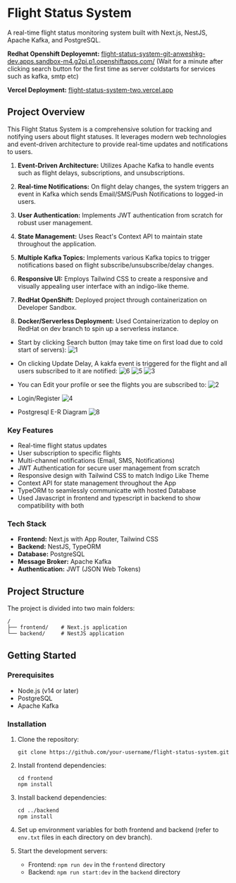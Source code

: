 # Flight Status System

A real-time flight status monitoring system built with Next.js, NestJS, Apache Kafka, and PostgreSQL.

**Redhat Openshift Deployemnt:** [flight-status-system-git-anweshkg-dev.apps.sandbox-m4.g2pi.p1.openshiftapps.com/](https://flight-status-system-git-anweshkg-dev.apps.sandbox-m4.g2pi.p1.openshiftapps.com/)
(Wait for a minute after clicking search button for the first time as server coldstarts for services such as kafka, smtp etc)

**Vercel Deployment:** [flight-status-system-two.vercel.app](https://flight-status-system-two.vercel.app)

## Project Overview

This Flight Status System is a comprehensive solution for tracking and notifying users about flight statuses. It leverages modern web technologies and event-driven architecture to provide real-time updates and notifications to users.

1. **Event-Driven Architecture:** Utilizes Apache Kafka to handle events such as flight delays, subscriptions, and unsubscriptions.

2. **Real-time Notifications:** On flight delay changes, the system triggers an event in Kafka which sends Email/SMS/Push Notifications to logged-in users.

3. **User Authentication:** Implements JWT authentication from scratch for robust user management.

4. **State Management:** Uses React's Context API to maintain state throughout the application.

5. **Multiple Kafka Topics:** Implements various Kafka topics to trigger notifications based on flight subscribe/unsubscribe/delay changes.

6. **Responsive UI:** Employs Tailwind CSS to create a responsive and visually appealing user interface with an indigo-like theme.

7. **RedHat OpenShift:** Deployed project through containerization on Developer Sandbox.

8. **Docker/Serverless Deployment:** Used Containerization to deploy on RedHat on dev branch to spin up a serverless instance.

 - Start by clicking Search button (may take time on first load due to cold start of servers):
![1](readme_images/1.png)

 - On clicking Update Delay, A kakfa event is triggered for the flight and all users subscribed to it are notified:
![6](readme_images/6.png) 
![5](readme_images/5.png)
![3](readme_images/3.png)

 - You can Edit your profile or see the flights you are subscribed to:
![2](readme_images/2.png)

 - Login/Register
![4](readme_images/4.png)

 - Postgresql E-R Diagram 
![8](readme_images/8.png)

### Key Features

- Real-time flight status updates
- User subscription to specific flights
- Multi-channel notifications (Email, SMS, Notifications)
- JWT Authentication for secure user management from scratch
- Responsive design with Tailwind CSS to match Indigo Like Theme
- Context API for state management throughout the App
- TypeORM to seamlessly communicatte with hosted Database
- Used Javascript in frontend and typescript in backend to show compatibility with both

### Tech Stack

- **Frontend:** Next.js with App Router, Tailwind CSS
- **Backend:** NestJS, TypeORM
- **Database:** PostgreSQL
- **Message Broker:** Apache Kafka
- **Authentication:** JWT (JSON Web Tokens)

## Project Structure

The project is divided into two main folders:

```
/
├── frontend/    # Next.js application
└── backend/     # NestJS application
```

## Getting Started

### Prerequisites

- Node.js (v14 or later)
- PostgreSQL
- Apache Kafka

### Installation

1. Clone the repository:
   ```
   git clone https://github.com/your-username/flight-status-system.git
   ```

2. Install frontend dependencies:
   ```
   cd frontend
   npm install
   ```

3. Install backend dependencies:
   ```
   cd ../backend
   npm install
   ```

4. Set up environment variables for both frontend and backend (refer to `env.txt` files in each directory on dev branch).

5. Start the development servers:
   - Frontend: `npm run dev` in the `frontend` directory
   - Backend: `npm run start:dev` in the `backend` directory
